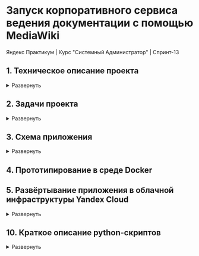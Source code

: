 # Запуск корпоративного сервиса ведения документации с помощью MediaWiki
Яндекс Практикум | Курс "Системный Администратор" | Спринт-13  

## 1. Техническое описание проекта
<!-- # Техническое описание проекта -->
<details>
<summary>Развернуть</summary>
<!-- START_1. project_technical_description.md -->
<!-- # Техническое описание проекта -->

<!-- ### Техническое описание проекта -->

### Техническое описание проекта
Проект предусматривает развертывание корпоративного сервиса ведения документации с использованием приложения MediaWiki. 

Система должна функционировать на ОС Ubuntu 22.04 и поддерживать работу с PostgreSQL для хранения данных.  

Основной задачей является обеспечение доступности сервиса для начальной нагрузки в 40 пользователей через веб-интерфейс, использующий HTTP-протокол. 

Для балансировки нагрузки будет использоваться Nginx, а для мониторинга инфраструктуры — Zabbix.  

Также требуется обеспечить регулярное резервное копирование базы данных с использованием pg_dump.
<!-- END_1. project_technical_description.md -->
</details>

## 2. Задачи проекта
<!-- # Задачи проекта -->

<details>
<summary>Развернуть</summary>
<!-- START_2. project_objectives.md -->
<!-- # Задачи проекта -->

<!-- ### Задачи проекта -->

### Задачи проекта:

#### 1. Проектирование инфраструктуры:
Разработка схемы развертывания корпоративного сервиса документации на основе MediaWiki. Схема должна включать все ключевые компоненты (серверы, базы данных, балансировщики и вспомогательные сервисы) и описывать их взаимодействие.

#### 2. Запуск инфраструктуры:
Установка и настройка MediaWiki, PostgreSQL и вспомогательных сервисов (Nginx, Zabbix). Конфигурирование балансировки нагрузки и настройка нескольких экземпляров MediaWiki.

#### 3. Настройка резервного копирования и восстановления:
Создание и тестирование скриптов для резервного копирования файлов и баз данных. Определение расписания для регулярного создания резервных копий.

#### 4. Организация мониторинга:
Установка и настройка Zabbix для мониторинга доступности сервисов и состояния инфраструктуры. Настройка оповещений для быстрого реагирования на проблемы.

#### 5. Проверка отказоустойчивости:  
Проведение тестирования отказоустойчивости системы: проверка работы после отключения серверов, восстановления из резервных копий и репликации данных.
<!-- END_2. project_objectives.md -->
</details>

## 3. Схема приложения 

<!-- # Cхема приложения -->
<details>
<summary>Развернуть</summary>
<!-- START_3. app_deploy_schema_v4.md -->
<!-- # Cхема приложения -->

<!-- ### Cхема приложения -->
### Cхема приложения

### Компоненты:
1. **VM-0** — Сервисная ВМ (Администрирование и деплой)
   - Стек: Alpine Linux v3.20, Docker, GitHub, Terraform, Ansible, Python.
2. **VM-1 + VHDD-1** — Система мониторинга (Zabbix + PostgreSQL)
   - Стек: Ubuntu 22.04, Zabbix-Server, PostgreSQL.
3. **VM-2** — Прокси-сервер для запросов пользователей
   - Стек: Ubuntu 22.04, Nginx, PostgreSQL.
4. **(VM-3, VM-4)** — Серверы MediaWiki. Обработка запросов пользователей
   - Стек: Ubuntu 22.04, MediaWiki, Zabbix-agent.
5. **VM-5** — Прокси-сервер для баз данных
   - Стек: Ubuntu 22.04, HAProxy, Zabbix-agent.
6. **VM-6 + VSSD-1** — Primary БД
   - Стек: Ubuntu 22.04, PostgreSQL, Zabbix-agent.
7. **VM-7 + VHDD-2 + VHDD-3** — Standby БД (Репликация и резервное копирование)
   - Стек: Ubuntu 22.04, PostgreSQL, Zabbix-agent.

### Описание:
1. VM-0: Сервисная ВМ (Администрирование и деплой)
Администратор использует Docker-контейнеры и GitHub-репозиторий для автоматического развертывания, управления и запуска Python-скриптов на сервисной ВМ. ВМ служит точкой входа для управления всей системой.

2. VM-1 + VHDD-1: Система мониторинга (Zabbix + PostgreSQL)
Система мониторинга отвечает за контроль состояния всех компонентов инфраструктуры. Zabbix-сервер собирает и анализирует данные с серверов, а PostgreSQL хранит информацию мониторинга. Данные записываются на примонтированный жесткий диск (VHDD-1), чтобы избежать потерь данных в случае сбоя системы.

3. VM-2: Прокси-сервер для запросов пользователей
Nginx-прокси принимает входящие запросы пользователей, полученные через веб-интерфейс, и распределяет их между серверами MediaWiki (VM-3 и VM-4) в зависимости от нагрузки. Это обеспечивает балансировку нагрузки и доступность системы для пользователей.

4. Cерверы MediaWiki (VM-3, VM-4)
Эти серверы обрабатывают запросы пользователей, направленные на работу с документацией. Они также передают запросы к базам данных через прокси-сервер HAProxy (VM-5). Серверы MediaWiki поддерживаются агентами Zabbix для мониторинга состояния.

5. VM-5: Прокси-сервер для баз данных
HAProxy на VM-5 отвечает за распределение запросов от серверов MediaWiki к базам данных (Primary и Standby). Запросы на запись (write) направляются на Primary БД (VM-6), а запросы на чтение (read) могут отправляться как на Primary, так и на Standby БД (VM-7), в зависимости от нагрузки.

6. VM-6 + VSSD-1: Primary БД
Primary БД обрабатывает запросы (read/write), поступающие через HAProxy. Данные хранятся на выделенном виртуальном SSD-диске (VSSD-1) для повышения скорости работы и надежности хранения. VM-6 реплицирует данные на VM-7 для обеспечения отказоустойчивости.

7. VM-7 + VHDD-2 + VHDD-3: Standby БД
Standby БД получает реплицированные данные с Primary БД в асинхронном режиме, что обеспечивает отказоустойчивость и возможность восстановления данных в случае сбоя. Standby БД также может обрабатывать запросы на чтение. Резервное копирование данных осуществляется на VHDD-3 с помощью pg_dump  

[Ссылка на .drawio-файл](/project_documentation/mediafiles/3.%20app_deploy_schema_files_v4/3.%20app_deploy_schema_v4.drawio)  

![Схема развертываемого приложения](/project_documentation/mediafiles/3.%20app_deploy_schema_files_v4/3.%20app_deploy_schema_v4.svg)  



<!-- END_3. app_deploy_schema_v4.md -->
</details> 

## 4. Прототипирование в среде Docker

## 5. Развёртывание приложения в облачной инфраструктуры Yandex Cloud

<details>
<summary>Развернуть</summary> 

### 5.1. Настройка сервисной ВМ с помощью Docker

<details>
<summary>Развернуть</summary>   
<!-- START_5.1. service_vm_docker_setup.md -->
<!-- # Настройка сервисной ВМ с помощью Docker -->

#### Настройка сервисной ВМ с помощью Docker

1. Скачивание и установка [Docker-desktop](https://www.docker.com/products/docker-desktop/ "Скачать Docker-desktop")
2. Установка расширения [vscode Docker](https://marketplace.visualstudio.com/items?itemName=ms-azuretools.vscode-docker)
3. Скачивание Dockerfile из репозитория [GitHub](https://github.com/vepsong/YP-sp13_MediaWiki)
4. Создание образа ОС Alpine Linux с необходимыми пакетами и зависимостями из инструкций [Dockerfile](/Dockerfile "Ссылка на Dockerfile")
    
       docker build -t mediawiki_service_alpine .

       # - docker build - создает Docker-образ
       # - -t mediawiki_service_alpine - произвольное имя образа
       # - . - контекст сборки (где искать Dockerfile). В данном случае — в текущей директории

5. Запуск контейнера на основе созданного образа "Alpine Linux:latest"

       docker run --hostname vm-0-service --name mediawiki_service_alpine-container -it mediawiki_service_alpine bash

       # - --hostname <имя хоста> - произвольное название ВМ
       # - --name <имя контейнера> - произвольное имя контейнера
       # - it <название image> - Название image из которого будет собран контейнер
       # - bash - оболочка

6. Добавление запущенного Docker-контейнера в vscode workspace для удобства работы

    ![Открытие Docker-контейнера в vscode](/project_documentation/mediafiles/5.%20app_deploy_in_yandex_cloud/5.1.%20service_vm_docker_setup.gif)



<!-- END_5.1. service_vm_docker_setup.md -->
</details> 

### 5.2. Подготовительная работа

<details>
<summary>Развернуть</summary> 

<!-- START_5.2. preparatory_tasks.md -->
<!-- Подготовительная работа -->

#### Подготовительная работа

1. Клонирование [git-репозитория](https://github.com/vepsong/YP-sp13_MediaWiki) на созданную ВМ (в каталог ~)

2. Создание файла с данными для аутентификации в Yandex Cloud — **yc_meta.json**

       В ~/<имя репозитория>/credentials создать yc_meta.json и наполнить его данными из web-консоли Yandex Cloud
       
       Для примера использовать ~/<имя репозитория>/credentials/templates/yc_meta_EXAMPLE.json

3. [Создание файла конфигурации провайдера](https://yandex.cloud/ru/docs/ydb/terraform/install "Провайдер устанавливает соединение с YDB и предоставляет API-методы.") — **.terraformrc**

       В ~/<имя репозитория>/credentials создать .terraformrc и наполнить его данными из документации Yandex Cloud

       Для примера можно использовать ~/<имя репозитория>/credentials/templates/.terraformrc_EXAMPLE

    [Ссылка на документацию](https://yandex.cloud/ru/docs/ydb/terraform/install)

4. Настройка профиля Yandex Cloud CLI  (если не был настроен ранее)

       # Начало настройки профиля
       yc init

       # Продолжение настройки согласно сообщениям командной строки

       # Проверка настроек профиля Yandex Cloud CLI
       yc config list
<!-- END_5.2. preparatory_tasks.md -->

</details> 



### 5.3. Запуск конвеера. Автоматический запуск и инициализация Yandex Cloud, Terrraform

<details>
<summary>Развернуть</summary> 

<!-- START_5.3. start_pipeline.md -->
<!-- Запуск конвеера -->

#### Запуск конвеера

1. Запуск Python-скрипта [**add_env_var.py**](python-scripts/add_env_var.py) для автоматической установки переменных окружения  

- После выполнения скрипта **обязательно перезапустить терминал**  

2. Запуск Python-скрипта [**start_pipeline.py**](python-scripts/start_pipeline.py.py)


- Cкрипт содержит в себе вызовы скриптов: 
  - [yc_service_account_configuration.py](python-scripts/yc_service_account_configuration.py) для автоматической настройки аккаунта Yandex Cloud

  - [terraform_init.py](python-scripts/terraform_init.py) для автоматической установки провайдера для работы с YDB

  - [update_terraform_meta.py](python-scripts/update_terraform_meta.py) для автоматического формирования terraform_meta.txt  

      - Файлы с публичными и приватными SSH-ключами создаются в папке ~/.ssh автоматически при сборке образа и запуске нового контейнера

      - Если необходимо использовать те, же ключи, что и на другой, уже развернутой ВМ, то их нужно оттуда вручную скопировать на новую ВМ и запустить скрипт

      - Файлы main.tf, output.tf, providers.tf, terraform.tfstate уже сконфигурированы. Ничего менять не нужно

3. Дополнительная информация

- Основные команды для работы с Terraform  
  Выполнять из директории с файлами Terraform
  
  <details>
  <summary>Развернуть</summary>  
      
      # Проверка синтаксиса всех файлов формата tf 
      terraform validate
               
      # Планирование и проверка того, что будет сделано Terraform  
      terraform plan

      # Начало работы и деплоя Terraform. 
      terraform apply -auto-approve

      # Cинхронизация состояния ресурсов с облачным провайдером (обновится файл terraform.tfstate)
      terraform refresh

      # Удаление всех созданных ресурсов
      terraform destroy -auto-approve

      # Остановка созданных ресурсов
      # Получение списка ВМ
      yc compute instance list
      # Остановка нужной ВМ
      yc compute instance stop --id <instance-id> 

      # Пересоздание ресурса
      # terraform taint помечает ресурс как "поврежденный"
      terraform taint 'yandex_compute_instance.group<НОМЕР ГРУППЫ>["vm-<НОМЕР ВМ>"]'
  </details>




<!-- END_5.3. start_pipeline.md -->
</details>


### 5.4 Настройка Ansible

<details>
<summary>Развернуть</summary>  

<!-- START_5.4. ansible_setup.md -->
<!-- # Настройка Ansible для автоматической конфигурации сервиса -->

#### Настройка Ansible для автоматической конфигурации сервиса

1. Запуск Python-скрипта [**update_ansible_inventory.py**](python-scripts/update_ansible_inventory.py) для автоматического и динамического формирования inventory.yaml

- Cкрипт содержит в себе вызовы сторонних скриптов: 
  - [update_ansible_meta.py](python-scripts/update_ansible_meta.py) - Создание файла "ansible_meta.json" с мета-данными Ansible
  - [add_env_var.py](python-scripts/add_env_var.py) - Создание файла "terraform_vm_data.json" c данными ВМ

- Cкрипт содержит в себе вызовы функций из сторонних скриптов: 
  - [from data_handler_update_ansible_inventory](python-scripts/data_handler_update_ansible_inventory.py) import create_group_vars, get_vm_info - Обработка данных из "ansible_meta.json" и "terraform_vm_data.json"
  - **from [ansible_structure](python-scripts/ansible_structure.py) import dynamic_groups**


        # ansible_structure.py содержит словарь dynamic_groups
        # Он предназначен для выстраивания структуры групп, подгрупп и входящих в них ВМ.
        # Он уже настроен. Но, при необходимости, можно менять структуру файла inventory.yaml

        # Просмотреть список созданных через Terraform ВМ      
        ~/<имя репозитория>/<папка Terraform> terraform output 
        # Или в файле ~/<имя репозитория>/<папка Terraform>/terraform.tfstate

2. Pipeline по запуску playbook'ов playbook
   - Изменение имени хостов всех ВМ
            ansible-playbook playbook.yaml -i inventory.yaml --tags="change_hostname"

   - Монтирование внешних жестких дисков, инициализация LVM.  
      - Будут созданы: disk Partition, Physical Volume, Group Volume, Logical Volume, точка монтирования в /opt, запись в /etc/fstab для автомонтирования диска после перезапуска ВМ

            ansible-playbook playbook.yaml -i inventory.yaml --tags="mount_external_disks"

   - Размонтирование внешних жестких дисков, деинициализация LVM.  

            ansible-playbook playbook.yaml -i inventory.yaml --tags="unmount_external_disks"

   - Установка пакетов для postgresql  
            ansible-playbook playbook.yaml -i inventory.yaml --tags="setup_db_postgresql"


3. Дополнительная информация

- Основные команды для работы с Ansible  
  Выполнять из директории с файлами Ansible
  
  <details>
  <summary>Развернуть</summary>  
      
      # Проверка синтаксиса и доступности облачных ресурсов
      ansible all -m ping -i inventory.yaml  

      # Установка или обновление коллекции
      ansible-galaxy collection install <имя коллекции>  

      # Список установленных коллекций
      ansible-galaxy collection list  

      # Создание роли (исп. для разграничения задач, которые будут выполняться в рамках playbook)
      ansible-galaxy init <название роли>

      # Список используемых ролей
      ansible-galaxy role list  

      # Запуск playbook
      ansible-playbook <название playbook>.yaml -i <название файла с inventory>.yaml --tags="<указать тег>"

        Пример:
        ansible-playbook mount_disks_playbook.yaml -i inventory.yaml --tags="moint_dir"


  </details> 

<!-- END_5.4. ansible_setup.md -->

</details>


### 5.5 Настройка PostgreSQL

<details>
<summary>Развернуть</summary>  

<!-- START_5.5. postgresql_setup.md -->
<!-- # Настройка PostgreSQL -->

#### Настройка PostgreSQL

1. Общие настройки для Primary и Standby PostgreSQL


   <details>
   <summary>Развернуть</summary> 
   
    - Установка postgresql

          # Обновление пакетов репозитория, установка postgresql, добавление в автозагрузку
          sudo apt update && sudo apt upgrade -y
          sudo apt install postgresql 
          sudo systemctl enable postgresql

          # Проверка установки: автозапуск и статус службы
          systemctl is-enabled postgresql
          systemctl status postgresql

   </details>  
  


2. Настройка Primary PostgreSQL


   <details>
   <summary>Развернуть</summary> 
   
    - Создание новой роли 

          # Создание новых пользователей: wikiuser (основной), syncuser (для репликации)
          sudo -u postgres createuser -P wikiuser
          sudo -u postgres createuser --replication -P syncuser
              - --replication - право на репликацию
          # Создание базы данных
          sudo su - postgres
          psql
          CREATE DATABASE my_wiki;
          # Назначение пользователю прав на базу данных
          sudo su - postgres
          psql
          GRANT ALL PRIVILEGES ON DATABASE my_wiki to wikiuser; 
          # Вывод списка пользоватей с правами
          psql
          \du
          # Вывод списка баз данных
          \l

    - Настройка сетевого подключения

          # Вывод информации о ip и NAT-ip
          # При использовании tailscale, указать NAT-ip оттуда
          ip addr show
          curl ifconfig.me

          # В конец файла /etc/postgresql/14/main/pg_hba.conf добавить параметры подключения для wikiuser (основной) и syncuser (для репликации)
          host my_wiki       wikiuser       10.10.0.0/16               scram-sha-256
          host my_wiki       wikiuser       100.64.1.35/32             scram-sha-256
          host my_wiki       wikiuser       77.137.79.100/32           scram-sha-256  
          host replication   syncuser       10.10.0.0/16               scram-sha-256  
          host replication   syncuser       100.64.1.35/32             scram-sha-256
          host replication   syncuser       77.137.79.100/32           scram-sha-256  

              - host my_wiki - база данных для поключения по сети
              - wikiuser - имя пользователя
              - 10.10.0.0/16 - из какой сети разрешено подлкючение
              - scram-sha-256 - авторизация по паролю

          # Настроить /etc/postgresql/14/main/postgresql.conf
          listen_addresses = '*'
          wal_level = replica
              - listen_addresses - какие адреса могут поключаться к БД      
              - wal_level - WAL это журнал транзакций, а wal_level определяет объём записываемых в него данных.  

          # Перезапустить сервис
          sudo systemctl restart postgresql 

          # в случае проблем с подключением проверить запросы на порт
          sudo ss -an4p |grep 5432
          # Посмотреть логи
          sudo tail -n 50 /var/log/postgresql/postgresql-*.log

          # Подключение к БД my_wiki
          sudo su - postgres
          psql --host 10.11.1.131 --username wikiuser --password --dbname my_wiki 
              - 10.11.1.131 - ip-адрес БД


    </details>  




3. Настройка Standby PostgreSQL


   <details>
   <summary>Развернуть</summary> 

    - Настройка репликации

          # Настроить /etc/postgresql/14/main/postgresql.conf
          hot_standby = on

    - Копирование БД с Primary PostgreSQL

          # Остановка сервиса
          sudo systemctl stop postgresql

          # Если необходимо хранить реплицируемую БД в другом катологе
          # Архивное копирование директории (с сохранением прав на директорию)
          cp -a /var/lib/postgresql/14/main /путь/к/целевой_папке
          (напр.: sudo cp -a /var/lib/postgresql/14/main /opt/db_mount_dump/postgresql/14)
          # Настройка файла конфигурации /etc/postgresql/14/main/postgresql.conf
          data_directory = '/opt/db_mount_dump/postgresql/14/main'


          # Очистка содержимого папки main
          rm -rf /opt/db_mount_dump/postgresql/14/main/*

          # Удаление старой БД
          sudo -u postgres rm -rf /var/lib/postgresql/14/main/
          # Запуск сервиса
          sudo systemctl start postgresql
          sudo systemctl restart postgresql   
          # Создание синхронной репликации
          sudo -u postgres pg_basebackup -h 10.11.1.131 -D /var/lib/postgresql/14/main -U syncuser -P -v -R
              - h MAIN_IP — адрес главного сервера
              - D — папка, куда нужно положить backup
              - U — пользователь для подключения
              - P — запрашивает ввод пароля
              - v — выводит подробный лог выполнения команды
              - R — создаёт в папке с базами данных файл standby.signal. Это маркер для сервера PostgreSQL, что нужно запуститься в резервном режиме



   </details>  

3. Проверка репликации

   <details>
   <summary>Развернуть</summary>  
      
    - Настройка репликации

          # Создание тестовой БД на Primary PostgreSQL  
          sudo -u postgres createdb replica_test 

          # Проверка тестовой БД на Standby PostgreSQL  
          sudo su - postgres
          psql
          \l

   </details> 


4. Проверка параметров репликации

   <details>
   <summary>Развернуть</summary>  
      
    - Настройка репликации

          # Просмотр параметров репликации
          sudo su - postgres
          psql
          \x
          SELECT * FROM pg_stat_replication;


   </details> 


5. Настройка внешних жестких дисков

   <details>
   <summary>Развернуть</summary>  
      
    - Монтирование дисков

      <details>
      <summary>Развернуть</summary>  

          # p.s. для добавления доп. жесткого диска к ВМ cloudshell
          vm attach <название ВМ>

          # Отобразить инфо о дисках и разделах:
          lsblk -f

          # Разметка диска новыми разделами (partition): fdisk /dev/<название устройства>
          fdisk /dev/<название устройства>
          (напр.: $ sudo fdisk /dev/vdb)
              # Открывается консоль "fdisk" 
              - g — создание таблицы разделов gpt
              - n — Создание раздела диска (partition) > указать номер раздела (обычно 1) > enter (вопрос про секторы)
              - w — сохр. изменения и выйти
          
          # Инициализация Physical Volume
          lsblk -f
          pvcreate /dev/<название раздела>
          (напр.: $ sudo pvcreate /dev/vdb1)

          # Создание VG (Volume Group)
          # vgs - проверка, что VG создан
          vgcreate <название группы томов> /dev/<название раздела>
          (напр.: $ sudo vgcreate vg-db-storage /dev/vdb1)

          # Cоздание LV (Logical Volume)
          # lvs - проверка, что LV создан
          lvcreate -n <название LV> -l <кол-во extents (можно посмотреть vgdisplay <название VG>)> <название VG>
              - vgdisplay <название VG> — проверить кол-во PE (physical extents)
          (напр.: $ sudo lvcreate -n lv-db -l 5119 vg-db-storage)

          # Форматирование LV и создание файловой системы ext4
          mkfs.ext4 /dev/<название VG>/<название LV>
          (напр.: sudo mkfs.ext4 /dev/vg-db-storage/lv-db)

          # Создание точки монтирования
          mkdir /opt/<название директории>/
          (напр.: sudo mkdir /opt/db_mount/)

          # Монтирование LV
          mount /dev/<название VG>/<название LV> <точка монтирования>
          (напр.: sudo mount /dev/vg-db-storage/lv-db /opt/db_mount/)

          # Добавлление LV в автомонтирование /etc/fstab 
          # cat /etc/fstab или mount -a - проверка автомонтирования
          echo "/dev/<название VG>/<название LV> ext4 defaults 0 0" | sudo tee -a /etc/fstab
          (напр.: sudo echo "/dev/vg-db-storage/lv-db /opt/db_mount/ ext4 defaults 0 0" | sudo tee -a /etc/fstab)

      </details> 


    - Размонтирование дисков

      <details>
      <summary>Развернуть</summary>  

          # Просмотреть path точки монтирования
          lsblk -f
          
          # Размонтирование директории
          umount <path>
          (напр.: sudo umount /opt/db_mount)

          # Удаление LV (Logical Volume)
          # lvdisplay — просмотр LV 
          lvremove <path>
          (напр.: sudo lvremove /dev/vg-db-storage/lv-db)

          # Удаление VG (Volume Group)
          # vgdisplay — просмотр VG 
          vgremove <название VG>
          (напр.: sudo vgremove vg-db-storage)

          # Удаление partition (и вместе с ним PV (Physical Volume))
          # fdisk -l или lsblk -f — просмотр partition
          fdisk <path> 
              - p — просмотр сущ. разделов (partition)
              - d — удалить раздел > указать номер раздела
              - w — сохр. изменения и выйти

      </details> 

   </details> 


6. Перенос БД на внешний жесткий диск

   <details>
   <summary>Развернуть</summary>  
      
    - Перенос Primary PostgreSQL на внешний жеский диск

          # Остановка сервиса
          sudo systemctl stop postgresql

          # Копирование БД в новую директорию
          <!-- sudo cp -R /var/lib/postgresql/14/main /opt/db_mount/ -->
          sudo rsync -arv /var/lib/postgresql/14/main /opt/db_mount/
          
          # "Спрятать" старую БД
          sudo mv /var/lib/postgresql/14/main /var/lib/postgresql/14/main.bak

          # Копирование прав доступа со старой директории на новую
          sudo chown --reference=/var/lib/postgresql/14/main /opt/db_mount/
          sudo chmod --reference=/var/lib/postgresql/14/main /opt/db_mount/
          sudo chown -R postgres:postgres /opt/db_mount/main

          # Проверка прав доступа
          sudo ls -l /var/lib/postgresql/14/main
          sudo ls -l /opt/db_mount/


          # Настройка файла конфигурации /etc/postgresql/14/main/postgresql.conf
          data_directory = '/opt/db_mount/14/main'

          <!-- # Настройка прав доступа к директории
          sudo chown -R postgres:postgres /opt/db_mount/
          sudo chmod -R 700 /opt/db_mount/ -->

          # Запуск сервиса
          sudo systemctl start postgresql
          # Перезапуск сервиса
          sudo systemctl restart postgresql
          # Проверка настроек
          sudo pg_lsclusters
          # Проверка установки: автозапуск и статус службы
          systemctl is-enabled postgresql
          systemctl status postgresql



   </details> 


7. Настройка pgdump 

   <details>
   <summary>Развернуть</summary>  

    - Настройка pgdump из Standby PostgreSQL на внешний жесткий диск

          # Установка python
          sudo apt update && sudo apt upgrade -y
          sudo apt install python3
          apt install python3-venv
          # Создание директории /scripts для python-скрипта
          sudo mkdir /scripts
          # Настройка python ВО
          cd /scripts
          python3 -m venv myenv
          source myenv/bin/activate
          sudo apt install python3-pip 
          sudo pip3 install python-dotenv
          # Настройка переменных окружения
          # За основу взять файл [.env(for postgres)_EXAMPLE](credentials/templates/.env(for postgres)_EXAMPLE)
          sudo touch/scripts/.env


          # Копирование скрипта [pgdump.py](python-scripts/pgdump.py) в созданную выше директорию
          # Добавить разрешение на исполнение скрипта
          sudo chmod +x /scripts/pgdump.py
          # Проверка разрешений файла
          sudo ls -l /scripts/pgdump.py

          # Создание расписание cronrab
          sudo crontab -e
          # В конец файла добавить:
          0 3 * * * /scripts/myenv/bin/python /scripts/pgdump.py >> /scripts/pgdump.log 2>&1
              - 0 3 * * * — запуск скрипта каждый день в 3 ночи
          # Перезапуск сервиса
          sudo systemctl restart cron
          # Проверка
          sudo grep CRON /var/log/syslog
        


          # Создание директории для хранения dump
          # Для удобства можно архивно скопировать (с сохранением прав на директорию) уже существующую директорию с БД postgres и потом переименовать
          cp -a /источник /путь/к/целевой_папке
          (напр.: sudo cp -a /opt/db_mount_dump/postgresql/14/main /opt/db_mount_dump/)
          # Очистка содержимого скопированной папки
          sudo rm -rf /opt/db_mount_dump/main/*
          # Переименование скопированной папки
          sudo mv /opt/db_mount_dump/main/ /opt/db_mount_dump/pgdump

          # Добавить в настройки аутентификации в файле /etc/postgresql/14/main/pg_hba.conf
          local   all             syncuser                                peer

          # Перезапустить сервис
          sudo systemctl restart postgresql 



          


   </details> 

8. Основные команды для работы с PostgreSQL  

   <details>
   <summary>Развернуть</summary>  
      
       # Вход в аккаунт postgres
       sudo -i -u postgres
       # Открытие консоли postgres
       psql
       # Выход из консоли
       \q
       # Выход из оболочки пользователя
       Ctrl+D
       # Просмотр статуса подключения
       \conninfo
       # Список БД
       \l
       # Подключение к БД
       \c <имя БД>
       # Просмотр списка ролей (пользователей)
       \du
       # Создать новую роль
       createuser --interactive
       # Создать новую БД
       createdb <имя БД>

       # Работа в консоли БД postgres подразумевает, что в linux существует такой же акк
       # После создания новой БД выходим из акк postgres > создаем в linux нового пользователя с именем БД > переключаемся на него > подключаемся к консоли
       sudo adduser <имя пользователя linux>
       sudo -i -u <имя созданного пользователя linux>
       psql

   </details> 

<!-- END_5.5. postgresql_setup.md -->

</details>


### 5.6 Настройка MediaWiki

<details>
<summary>Развернуть</summary>  

<!-- START_5.6. mediawiki_setup.md -->
<!-- # Настройка MediaWiki -->

#### Настройка MediaWiki

1. Установка пакетов


   <details>
   <summary>Развернуть</summary> 
   
    - Установка postgresql

          # Обновление пакетов репозитория, установка postgresql, добавление в автозагрузку
          sudo apt update && sudo apt upgrade -y
          sudo apt install postgresql 
          sudo systemctl enable postgresql

          # Проверка установки: автозапуск и статус службы
          systemctl is-enabled postgresql
          systemctl status postgresql

   </details>  
  


2. Test Header2


   <details>
   <summary>Развернуть</summary> 
   
    - Создание новой роли 

          # Создание новых пользователей: wikiuser (основной), syncuser (для репликации)
          sudo -u postgres createuser -P wikiuser
          sudo -u postgres createuser --replication -P syncuser
              - --replication - право на репликацию
          # Создание базы данных
          sudo su - postgres
          psql
          CREATE DATABASE my_wiki;
          # Назначение пользователю прав на базу данных
          sudo su - postgres
          psql
          GRANT ALL PRIVILEGES ON DATABASE my_wiki to wikiuser; 
          # Вывод списка пользоватей с правами
          psql
          \du
          # Вывод списка баз данных
          \l


    </details>  

<!-- END_5.6. mediawiki_setup.md -->

</details>



</details>


## 10. Краткое описание python-скриптов

<details>
<summary>Развернуть</summary>


<!-- START_10. python_scripts_short_description.md -->
#### Краткое описание python-скриптов

#### Основные
1. add_env_var.py - Добавление переменных окружения **(после выполнения обязательно перезапустить терминал)**
   - Добавленные переменные окружения используются во всех последующих скриптах
   - Содержит вызовы:
      - utils.py - Хранилище общих и частоиспользуемых функций 

2. start_pipeline.py - Конвеер автоматического запуска и инициализации Yandex Cloud, Terrraform
   - Содержит вызовы:
      - utils.py - Хранилище общих и частоиспользуемых функций 
      - yc_service_account_configuration.py - Создание и настройка сервисного аккаунта Yandex Cloud
      - terraform_init.py - Инициализация Terraform
      - update_terraform_meta.py - Актуализация meta-данных Terraform для передачи на создаваемые ВМ

3. update_ansible_inventory.py - Автоматическое формирование inventory.yaml для Ansible

   - Содержит вызовы:
      - [update_ansible_meta.py](python-scripts/update_ansible_meta.py) - Создание файла "ansible_meta.json" с мета-данными Ansible
      - [add_env_var.py](python-scripts/add_env_var.py) - Создание файла "terraform_vm_data.json" c данными ВМ

    - Cкрипт содержит в себе вызовы сторонних скриптов: 
        - [update_ansible_meta.py](python-scripts/update_ansible_meta.py) - Создание файла "ansible_meta.json" с мета-данными Ansible
        - [add_env_var.py](python-scripts/add_env_var.py) - Создание файла "terraform_vm_data.json" c данными ВМ

    - Cкрипт содержит в себе вызовы функций из сторонних скриптов: 
        - [from data_handler_update_ansible_inventory](python-scripts/data_handler_update_ansible_inventory.py) import create_group_vars, get_vm_info - Обработка данных из "ansible_meta.json" и "terraform_vm_data.json"
    - **from [ansible_structure](python-scripts/ansible_structure.py) import dynamic_groups**

          # ansible_structure.py содержит словарь dynamic_groups
          # Он предназначен для выстраивания структуры групп, подгрупп и входящих в них ВМ.
          # Он уже настроен. Но, при необходимости, можно менять структуру файла inventory.yaml

          # Просмотреть список созданных через Terraform ВМ      
          ~/<имя репозитория>/<папка Terraform> terraform output 
          # Или в файле ~/<имя репозитория>/<папка Terraform>/terraform.tfstate

#### Вспомогательные

1. utils.py - Хранилище общих и частоиспользуемых функций
2. update_readme.py - Загрузка данных из /project_documentation и обновление README.md

<!-- END_10. python_scripts_short_description.md -->
</details>
